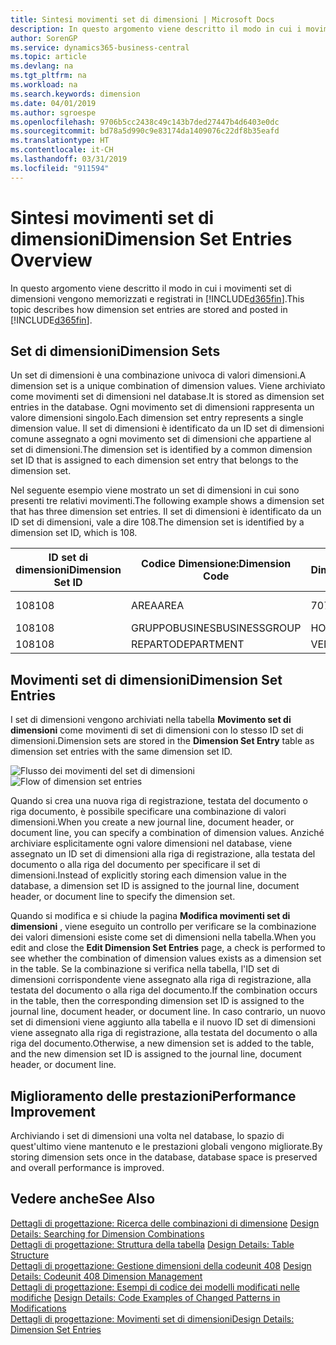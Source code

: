 ```yaml
---
title: Sintesi movimenti set di dimensioni | Microsoft Docs
description: In questo argomento viene descritto il modo in cui i movimenti set di dimensioni vengono memorizzati e registrati in Dynamcis 365.
author: SorenGP
ms.service: dynamics365-business-central
ms.topic: article
ms.devlang: na
ms.tgt_pltfrm: na
ms.workload: na
ms.search.keywords: dimension
ms.date: 04/01/2019
ms.author: sgroespe
ms.openlocfilehash: 9706b5cc2438c49c143b7ded27447b4d6403e0dc
ms.sourcegitcommit: bd78a5d990c9e83174da1409076c22df8b35eafd
ms.translationtype: HT
ms.contentlocale: it-CH
ms.lasthandoff: 03/31/2019
ms.locfileid: "911594"
---
```

# <a name="dimension-set-entries-overview"></a><span data-ttu-id="76105-103">Sintesi movimenti set di dimensioni</span><span class="sxs-lookup"><span data-stu-id="76105-103">Dimension Set Entries Overview</span></span>
<span data-ttu-id="76105-104">In questo argomento viene descritto il modo in cui i movimenti set di dimensioni vengono memorizzati e registrati in [!INCLUDE[d365fin](includes/d365fin_md.md)].</span><span class="sxs-lookup"><span data-stu-id="76105-104">This topic describes how dimension set entries are stored and posted in [!INCLUDE[d365fin](includes/d365fin_md.md)].</span></span>  

## <a name="dimension-sets"></a><span data-ttu-id="76105-105">Set di dimensioni</span><span class="sxs-lookup"><span data-stu-id="76105-105">Dimension Sets</span></span>  
<span data-ttu-id="76105-106">Un set di dimensioni è una combinazione univoca di valori dimensioni.</span><span class="sxs-lookup"><span data-stu-id="76105-106">A dimension set is a unique combination of dimension values.</span></span> <span data-ttu-id="76105-107">Viene archiviato come movimenti set di dimensioni nel database.</span><span class="sxs-lookup"><span data-stu-id="76105-107">It is stored as dimension set entries in the database.</span></span> <span data-ttu-id="76105-108">Ogni movimento set di dimensioni rappresenta un valore dimensioni singolo.</span><span class="sxs-lookup"><span data-stu-id="76105-108">Each dimension set entry represents a single dimension value.</span></span> <span data-ttu-id="76105-109">Il set di dimensioni è identificato da un ID set di dimensioni comune assegnato a ogni movimento set di dimensioni che appartiene al set di dimensioni.</span><span class="sxs-lookup"><span data-stu-id="76105-109">The dimension set is identified by a common dimension set ID that is assigned to each dimension set entry that belongs to the dimension set.</span></span>  

<span data-ttu-id="76105-110">Nel seguente esempio viene mostrato un set di dimensioni in cui sono presenti tre relativi movimenti.</span><span class="sxs-lookup"><span data-stu-id="76105-110">The following example shows a dimension set that has three dimension set entries.</span></span> <span data-ttu-id="76105-111">Il set di dimensioni è identificato da un ID set di dimensioni, vale a dire 108.</span><span class="sxs-lookup"><span data-stu-id="76105-111">The dimension set is identified by a dimension set ID, which is 108.</span></span>  

|<span data-ttu-id="76105-112">ID set di dimensioni</span><span class="sxs-lookup"><span data-stu-id="76105-112">Dimension Set ID</span></span>|<span data-ttu-id="76105-113">Codice Dimensione:</span><span class="sxs-lookup"><span data-stu-id="76105-113">Dimension Code</span></span>|<span data-ttu-id="76105-114">Codice Valore Dimensioni:</span><span class="sxs-lookup"><span data-stu-id="76105-114">Dimension Value Code</span></span>|<span data-ttu-id="76105-115">Nome valore dimensioni</span><span class="sxs-lookup"><span data-stu-id="76105-115">Dimension Value Name</span></span>|  
|----------------------|--------------------|--------------------------|--------------------------|  
|<span data-ttu-id="76105-116">108</span><span class="sxs-lookup"><span data-stu-id="76105-116">108</span></span>|<span data-ttu-id="76105-117">AREA</span><span class="sxs-lookup"><span data-stu-id="76105-117">AREA</span></span>|<span data-ttu-id="76105-118">70</span><span class="sxs-lookup"><span data-stu-id="76105-118">70</span></span>|<span data-ttu-id="76105-119">Nord America</span><span class="sxs-lookup"><span data-stu-id="76105-119">America North</span></span>|  
|<span data-ttu-id="76105-120">108</span><span class="sxs-lookup"><span data-stu-id="76105-120">108</span></span>|<span data-ttu-id="76105-121">GRUPPOBUSINES</span><span class="sxs-lookup"><span data-stu-id="76105-121">BUSINESSGROUP</span></span>|<span data-ttu-id="76105-122">HOME</span><span class="sxs-lookup"><span data-stu-id="76105-122">HOME</span></span>|<span data-ttu-id="76105-123">Home</span><span class="sxs-lookup"><span data-stu-id="76105-123">Home</span></span>|  
|<span data-ttu-id="76105-124">108</span><span class="sxs-lookup"><span data-stu-id="76105-124">108</span></span>|<span data-ttu-id="76105-125">REPARTO</span><span class="sxs-lookup"><span data-stu-id="76105-125">DEPARTMENT</span></span>|<span data-ttu-id="76105-126">VENDITE</span><span class="sxs-lookup"><span data-stu-id="76105-126">SALES</span></span>|<span data-ttu-id="76105-127">Vendite</span><span class="sxs-lookup"><span data-stu-id="76105-127">Sales</span></span>|  

## <a name="dimension-set-entries"></a><span data-ttu-id="76105-128">Movimenti set di dimensioni</span><span class="sxs-lookup"><span data-stu-id="76105-128">Dimension Set Entries</span></span>  
<span data-ttu-id="76105-129">I set di dimensioni vengono archiviati nella tabella **Movimento set di dimensioni** come movimenti di set di dimensioni con lo stesso ID set di dimensioni.</span><span class="sxs-lookup"><span data-stu-id="76105-129">Dimension sets are stored in the **Dimension Set Entry** table as dimension set entries with the same dimension set ID.</span></span>  

<span data-ttu-id="76105-130">![Flusso dei movimenti del set di dimensioni](media/dimensionentrynav7.png "Flusso dei movimenti del set di dimensioni")</span><span class="sxs-lookup"><span data-stu-id="76105-130">![Flow of dimension set entries](media/dimensionentrynav7.png "Flow of dimension set entries")</span></span>  

<span data-ttu-id="76105-131">Quando si crea una nuova riga di registrazione, testata del documento o riga documento, è possibile specificare una combinazione di valori dimensioni.</span><span class="sxs-lookup"><span data-stu-id="76105-131">When you create a new journal line, document header, or document line, you can specify a combination of dimension values.</span></span> <span data-ttu-id="76105-132">Anziché archiviare esplicitamente ogni valore dimensioni nel database, viene assegnato un ID set di dimensioni alla riga di registrazione, alla testata del documento o alla riga del documento per specificare il set di dimensioni.</span><span class="sxs-lookup"><span data-stu-id="76105-132">Instead of explicitly storing each dimension value in the database, a dimension set ID is assigned to the journal line, document header, or document line to specify the dimension set.</span></span>  

<span data-ttu-id="76105-133">Quando si modifica e si chiude la pagina **Modifica movimenti set di dimensioni** , viene eseguito un controllo per verificare se la combinazione dei valori dimensioni esiste come set di dimensioni nella tabella.</span><span class="sxs-lookup"><span data-stu-id="76105-133">When you edit and close the **Edit Dimension Set Entries** page, a check is performed to see whether the combination of dimension values exists as a dimension set in the table.</span></span> <span data-ttu-id="76105-134">Se la combinazione si verifica nella tabella, l'ID set di dimensioni corrispondente viene assegnato alla riga di registrazione, alla testata del documento o alla riga del documento.</span><span class="sxs-lookup"><span data-stu-id="76105-134">If the combination occurs in the table, then the corresponding dimension set ID is assigned to the journal line, document header, or document line.</span></span> <span data-ttu-id="76105-135">In caso contrario, un nuovo set di dimensioni viene aggiunto alla tabella e il nuovo ID set di dimensioni viene assegnato alla riga di registrazione, alla testata del documento o alla riga del documento.</span><span class="sxs-lookup"><span data-stu-id="76105-135">Otherwise, a new dimension set is added to the table, and the new dimension set ID is assigned to the journal line, document header, or document line.</span></span>  

## <a name="performance-improvement"></a><span data-ttu-id="76105-136">Miglioramento delle prestazioni</span><span class="sxs-lookup"><span data-stu-id="76105-136">Performance Improvement</span></span>  
<span data-ttu-id="76105-137">Archiviando i set di dimensioni una volta nel database, lo spazio di quest'ultimo viene mantenuto e le prestazioni globali vengono migliorate.</span><span class="sxs-lookup"><span data-stu-id="76105-137">By storing dimension sets once in the database, database space is preserved and overall performance is improved.</span></span>  

## <a name="see-also"></a><span data-ttu-id="76105-138">Vedere anche</span><span class="sxs-lookup"><span data-stu-id="76105-138">See Also</span></span>  
<span data-ttu-id="76105-139">[Dettagli di progettazione: Ricerca delle combinazioni di dimensione](design-details-searching-for-dimension-combinations.md) </span><span class="sxs-lookup"><span data-stu-id="76105-139">[Design Details: Searching for Dimension Combinations](design-details-searching-for-dimension-combinations.md) </span></span>  
<span data-ttu-id="76105-140">[Dettagli di progettazione: Struttura della tabella](design-details-table-structure.md) </span><span class="sxs-lookup"><span data-stu-id="76105-140">[Design Details: Table Structure](design-details-table-structure.md) </span></span>  
<span data-ttu-id="76105-141">[Dettagli di progettazione: Gestione dimensioni della codeunit 408](design-details-codeunit-408-dimension-management.md) </span><span class="sxs-lookup"><span data-stu-id="76105-141">[Design Details: Codeunit 408 Dimension Management](design-details-codeunit-408-dimension-management.md) </span></span>  
<span data-ttu-id="76105-142">[Dettagli di progettazione: Esempi di codice dei modelli modificati nelle modifiche](design-details-code-examples-of-changed-patterns-in-modifications.md) </span><span class="sxs-lookup"><span data-stu-id="76105-142">[Design Details: Code Examples of Changed Patterns in Modifications](design-details-code-examples-of-changed-patterns-in-modifications.md) </span></span>  
[<span data-ttu-id="76105-143">Dettagli di progettazione: Movimenti set di dimensioni</span><span class="sxs-lookup"><span data-stu-id="76105-143">Design Details: Dimension Set Entries</span></span>](design-details-dimension-set-entries.md)   
